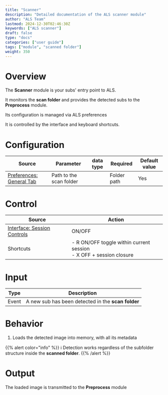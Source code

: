 ```yaml
---
title: "Scanner"
description: "Detailed documentation of the ALS scanner module"
author: "ALS Team"
lastmod: 2024-12-30T02:46:30Z
keywords: ["ALS scanner"]
draft: false
type: "docs"
categories: ["user guide"]
tags: ["module", "scanned folder"]
weight: 350
---
```


# Overview

The **Scanner** module is your subs' entry point to ALS.

It monitors the **scan folder** and provides the detected subs to the **Preprocess** module.

Its configuration is managed via ALS preferences

It is controlled by the interface and keyboard shortcuts.

# Configuration

| Source                            | Parameter                | data type | Required    | Default value |
|-----------------------------------|--------------------------|-|-------------|---------------|
| [Preferences: General Tab](../../preferences/general/#scan-folder) | Path to the scan folder | | Folder path | Yes           | ∅              |  




# Control

| Source                                                                       | Action                                                                                                                         |
|------------------------------------------------------------------------------|--------------------------------------------------------------------------------------------------------------------------------|
| [Interface: Session Controls](../../als-gui/controls/#session-controls) | ON/OFF                                                                                                                         |
| Shortcuts                                                                   | - <span class="als-ks">R</span> ON/OFF toggle within current session<br> - <span class="als-ks">X</span> OFF + session closure |

# Input

| Type      | Description                                        |
|-----------|----------------------------------------------------|
| Event     | A new sub has been detected in the **scan folder** |


# Behavior

1. Loads the detected image into memory, with all its metadata

{{% alert color="info" %}}
ℹ️ Detection works regardless of the subfolder structure inside the **scanned folder**.
{{% /alert %}}

# Output

The loaded image is transmitted to the **Preprocess** module